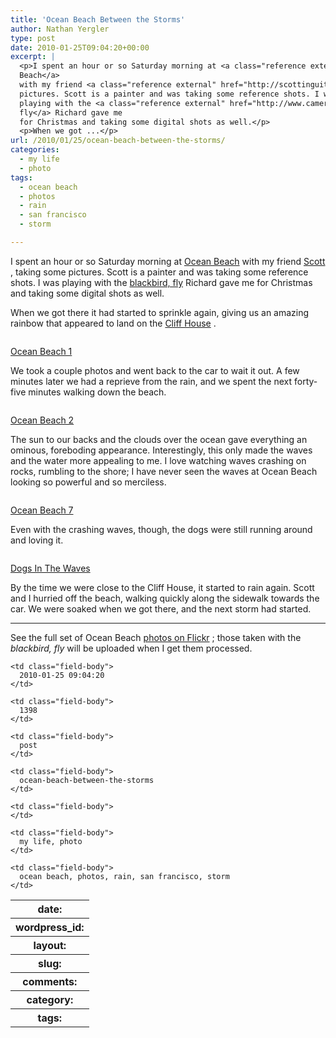 ```yaml
---
title: 'Ocean Beach Between the Storms'
author: Nathan Yergler
type: post
date: 2010-01-25T09:04:20+00:00
excerpt: |
  <p>I spent an hour or so Saturday morning at <a class="reference external" href="http://en.wikipedia.org/wiki/Ocean_Beach,_San_Francisco,_California">Ocean
  Beach</a>
  with my friend <a class="reference external" href="http://scottinguito.com/">Scott</a>, taking some
  pictures. Scott is a painter and was taking some reference shots. I was
  playing with the <a class="reference external" href="http://www.camerapedia.org/wiki/Blackbird,_fly">blackbird,
  fly</a> Richard gave me
  for Christmas and taking some digital shots as well.</p>
  <p>When we got ...</p>
url: /2010/01/25/ocean-beach-between-the-storms/
categories:
  - my life
  - photo
tags:
  - ocean beach
  - photos
  - rain
  - san francisco
  - storm

---
```

I spent an hour or so Saturday morning at [Ocean Beach][1]  with my friend [Scott][2] , taking some pictures. Scott is a painter and was taking some reference shots. I was playing with the [blackbird, fly][3]  Richard gave me for Christmas and taking some digital shots as well.

When we got there it had started to sprinkle again, giving us an amazing rainbow that appeared to land on the [Cliff House][4] .

<div class="figure">
  <img alt="" src="http://farm3.static.flickr.com/2794/4299234883_8c8ecfe577.jpg" />

  <p class="caption">
    <a class="reference external" href="http://www.flickr.com/photos/nathan_y/4299234883/">Ocean Beach 1</a>
  </p>
</div>

We took a couple photos and went back to the car to wait it out. A few minutes later we had a reprieve from the rain, and we spent the next forty-five minutes walking down the beach.

<div class="figure">
  <img alt="" src="http://farm5.static.flickr.com/4012/4299234925_4a3fbf7d9d.jpg" />

  <p class="caption">
    <a class="reference external" href="http://www.flickr.com/photos/nathan_y/4299234925/">Ocean Beach 2</a>
  </p>
</div>

The sun to our backs and the clouds over the ocean gave everything an ominous, foreboding appearance. Interestingly, this only made the waves and the water more appealing to me. I love watching waves crashing on rocks, rumbling to the shore; I have never seen the waves at Ocean Beach looking so powerful and so merciless.

<div class="figure">
  <img alt="" src="http://farm5.static.flickr.com/4048/4299983700_833d2a2157.jpg" />

  <p class="caption">
    <a class="reference external" href="http://www.flickr.com/photos/nathan_y/4299983700/">Ocean Beach 7</a>
  </p>
</div>

Even with the crashing waves, though, the dogs were still running around and loving it.

<div class="figure">
  <img alt="" src="http://farm5.static.flickr.com/4009/4299235005_fcde4e1197.jpg" />

  <p class="caption">
    <a class="reference external" href="http://www.flickr.com/photos/nathan_y/4299235005/">Dogs In The Waves</a>
  </p>
</div>

By the time we were close to the Cliff House, it started to rain again. Scott and I hurried off the beach, walking quickly along the sidewalk towards the car. We were soaked when we got there, and the next storm had started.

<hr class="docutils" />

See the full set of Ocean Beach [photos on Flickr][5] ; those taken with the _blackbird, fly_ will be uploaded when I get them processed.

<table class="docutils field-list" frame="void" rules="none">
  <col class="field-name" /> <col class="field-body" /> <tr class="field">
    <th class="field-name">
      date:
    </th>

    <td class="field-body">
      2010-01-25 09:04:20
    </td>
  </tr>

  <tr class="field">
    <th class="field-name">
      wordpress_id:
    </th>

    <td class="field-body">
      1398
    </td>
  </tr>

  <tr class="field">
    <th class="field-name">
      layout:
    </th>

    <td class="field-body">
      post
    </td>
  </tr>

  <tr class="field">
    <th class="field-name">
      slug:
    </th>

    <td class="field-body">
      ocean-beach-between-the-storms
    </td>
  </tr>

  <tr class="field">
    <th class="field-name">
      comments:
    </th>

    <td class="field-body">
    </td>
  </tr>

  <tr class="field">
    <th class="field-name">
      category:
    </th>

    <td class="field-body">
      my life, photo
    </td>
  </tr>

  <tr class="field">
    <th class="field-name">
      tags:
    </th>

    <td class="field-body">
      ocean beach, photos, rain, san francisco, storm
    </td>
  </tr>
</table>

 [1]: http://en.wikipedia.org/wiki/Ocean_Beach,_San_Francisco,_California
 [2]: http://scottinguito.com/
 [3]: http://www.camerapedia.org/wiki/Blackbird,_fly
 [4]: http://en.wikipedia.org/wiki/Cliff_House_(San_Francisco,_California)
 [5]: http://www.flickr.com/photos/nathan_y/sets/72157623147499655/